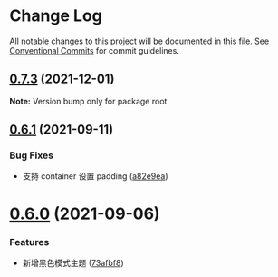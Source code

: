 # Change Log

All notable changes to this project will be documented in this file. See [Conventional Commits](https://conventionalcommits.org) for commit guidelines.

## [0.7.3](https://github.com/MinJieLiu/mac-scrollbar/compare/v0.7.2...v0.7.3) (2021-12-01)

**Note:** Version bump only for package root

## [0.6.1](https://github.com/MinJieLiu/mac-scrollbar/compare/v0.6.0...v0.6.1) (2021-09-11)

### Bug Fixes

- 支持 container 设置 padding ([a82e9ea](https://github.com/MinJieLiu/mac-scrollbar/commit/a82e9ea4ff082d32a3dd8846d589c257c1b938b9))

# [0.6.0](https://github.com/MinJieLiu/mac-scrollbar/compare/v0.5.2...v0.6.0) (2021-09-06)

### Features

- 新增黑色模式主题 ([73afbf8](https://github.com/MinJieLiu/mac-scrollbar/commit/73afbf847761878bea52e4fa9a2acf03d5eb461e))

